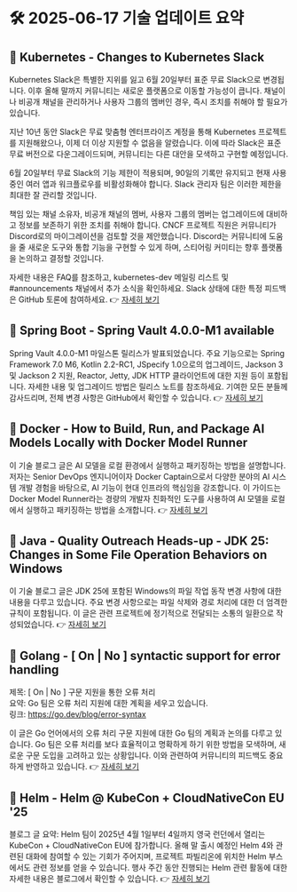 # 🛠️ 2025-06-17 기술 업데이트 요약

## 🔹 Kubernetes - Changes to Kubernetes Slack
Kubernetes Slack은 특별한 지위를 잃고 6월 20일부터 표준 무료 Slack으로 변경됩니다. 이후 올해 말까지 커뮤니티는 새로운 플랫폼으로 이동할 가능성이 큽니다. 채널이나 비공개 채널을 관리하거나 사용자 그룹의 멤버인 경우, 즉시 조치를 취해야 할 필요가 있습니다.

지난 10년 동안 Slack은 무료 맞춤형 엔터프라이즈 계정을 통해 Kubernetes 프로젝트를 지원해왔으나, 이제 더 이상 지원할 수 없음을 알렸습니다. 이에 따라 Slack은 표준 무료 버전으로 다운그레이드되며, 커뮤니티는 다른 대안을 모색하고 구현할 예정입니다.

6월 20일부터 무료 Slack의 기능 제한이 적용되며, 90일의 기록만 유지되고 현재 사용 중인 여러 앱과 워크플로우를 비활성화해야 합니다. Slack 관리자 팀은 이러한 제한을 최대한 잘 관리할 것입니다.

책임 있는 채널 소유자, 비공개 채널의 멤버, 사용자 그룹의 멤버는 업그레이드에 대비하고 정보를 보존하기 위한 조치를 취해야 합니다. CNCF 프로젝트 직원은 커뮤니티가 Discord로의 마이그레이션을 검토할 것을 제안했습니다. Discord는 커뮤니티에 도움을 줄 새로운 도구와 통합 기능을 구현할 수 있게 하며, 스티어링 커미티는 향후 플랫폼을 논의하고 결정할 것입니다.

자세한 내용은 FAQ를 참조하고, kubernetes-dev 메일링 리스트 및 #announcements 채널에서 추가 소식을 확인하세요. Slack 상태에 대한 특정 피드백은 GitHub 토론에 참여하세요.
👉 [자세히 보기](https://kubernetes.io/blog/2025/06/16/changes-to-kubernetes-slack/)

## 🔹 Spring Boot - Spring Vault 4.0.0-M1 available
Spring Vault 4.0.0-M1 마일스톤 릴리스가 발표되었습니다. 주요 기능으로는 Spring Framework 7.0 M6, Kotlin 2.2-RC1, JSpecify 1.0으로의 업그레이드, Jackson 3 및 Jackson 2 지원, Reactor, Jetty, JDK HTTP 클라이언트에 대한 지원 등이 포함됩니다. 자세한 내용 및 업그레이드 방법은 릴리스 노트를 참조하세요. 기여한 모든 분들께 감사드리며, 전체 변경 사항은 GitHub에서 확인할 수 있습니다.
👉 [자세히 보기](https://spring.io/blog/2025/06/16/spring-vault-4-0-0-m1-available)

## 🔹 Docker - How to Build, Run, and Package AI Models Locally with Docker Model Runner
이 기술 블로그 글은 AI 모델을 로컬 환경에서 실행하고 패키징하는 방법을 설명합니다. 저자는 Senior DevOps 엔지니어이자 Docker Captain으로서 다양한 분야의 AI 시스템 개발 경험을 바탕으로, AI 기능이 현대 인프라의 핵심임을 강조합니다. 이 가이드는 Docker Model Runner라는 경량의 개발자 친화적인 도구를 사용하여 AI 모델을 로컬에서 실행하고 패키징하는 방법을 소개합니다.
👉 [자세히 보기](https://www.docker.com/blog/how-to-build-run-and-package-ai-models-locally-with-docker-model-runner/)

## 🔹 Java - Quality Outreach Heads-up - JDK 25: Changes in Some File Operation Behaviors on Windows
이 기술 블로그 글은 JDK 25에 포함된 Windows의 파일 작업 동작 변경 사항에 대한 내용을 다루고 있습니다. 주요 변경 사항으로는 파일 삭제와 경로 처리에 대한 더 엄격한 규칙이 포함됩니다. 이 글은 관련 프로젝트에 정기적으로 전달되는 소통의 일환으로 작성되었습니다.
👉 [자세히 보기](https://inside.java/2025/06/16/quality-heads-up/)

## 🔹 Golang - [ On | No ] syntactic support for error handling
제목: [ On | No ] 구문 지원을 통한 오류 처리  
요약: Go 팀은 오류 처리 지원에 대한 계획을 세우고 있습니다.  
링크: https://go.dev/blog/error-syntax

이 글은 Go 언어에서의 오류 처리 구문 지원에 대한 Go 팀의 계획과 논의를 다루고 있습니다. Go 팀은 오류 처리를 보다 효율적이고 명확하게 하기 위한 방법을 모색하며, 새로운 구문 도입을 고려하고 있는 상황입니다. 이와 관련하여 커뮤니티의 피드백도 중요하게 반영하고 있습니다.
👉 [자세히 보기](https://go.dev/blog/error-syntax)

## 🔹 Helm - Helm @ KubeCon + CloudNativeCon EU '25
블로그 글 요약: Helm 팀이 2025년 4월 1일부터 4일까지 영국 런던에서 열리는 KubeCon + CloudNativeCon EU에 참가합니다. 올해 말 출시 예정인 Helm 4와 관련된 대화에 참여할 수 있는 기회가 주어지며, 프로젝트 파빌리온에 위치한 Helm 부스에서도 관련 정보를 얻을 수 있습니다. 행사 주간 동안 진행되는 Helm 관련 활동에 대한 자세한 내용은 블로그에서 확인할 수 있습니다.
👉 [자세히 보기](https://helm.sh/blog/helm-at-kubecon-eu-25/)

